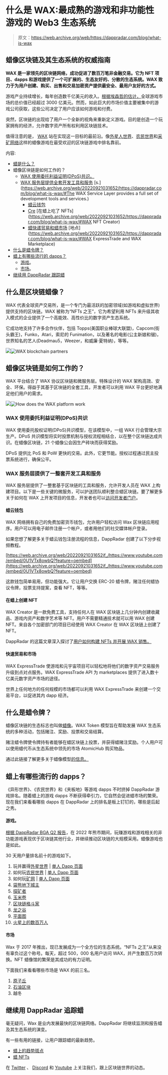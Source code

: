 # 什么是 WAX:最成熟的游戏和非功能性游戏的 Web3 生态系统

> 原文：<https://web.archive.org/web/https://dappradar.com/blog/what-is-wax>

## 蜡像区块链及其生态系统的权威指南

**WAX 是一家领先的区块链网络，成功促进了数百万笔非金融交易。它为 NFT 项目、dapps 和游戏提供了一个可扩展的、生态友好的、分散的生态系统。WAX 致力于为用户创建、购买、出售和交易加密资产提供最安全、最用户友好的方式。**

游戏产业持续增长，每年创造数千亿美元的收入。[根据埃森哲的估计，](https://web.archive.org/web/20220921031652/https://www.accenture.com/us-en/insights/software-platforms/gaming-the-next-super-platform)全球游戏市场的总价值已经超过 3000 亿美元。然而，如此巨大的市场价值主要被集中的游戏公司获取，这些公司决定了用户应该如何游戏和付费。

突然，区块链的出现给了用户一个全新的视角来重新定义游戏。目的是创造一个玩家拥有的经济，允许数字资产所有权利用区块链技术。

值得注意的是， [WAX](https://web.archive.org/web/20220921031652/https://dappradar.com/rankings/protocol/wax) 站在实现这一目标的最前沿。像[外星人世界](https://web.archive.org/web/20220921031652/https://dappradar.com/wax/games/alien-worlds)、[农民世界](https://web.archive.org/web/20220921031652/https://dappradar.com/wax/games/farmers-world)和[采矿网络](https://web.archive.org/web/20220921031652/https://dappradar.com/wax/games/miningnetwork)这样的蜡像游戏在最受欢迎的区块链游戏中排名靠前。

内容:

*   [蜡是什么？](https://web.archive.org/web/20220921031652/https://dappradar.com/blog/what-is-wax/#what-is-wax)
*   蜡像区块链是如何工作的？
    *   [WAX 使用委托利益证明(DPoS)共识。](https://web.archive.org/web/20220921031652/https://dappradar.com/blog/what-is-wax/#dpos-consensus)
    *   [WAX 服务层提供全套开发工具和服务](https://web.archive.org/web/20220921031652/https://dappradar.com/blog/what-is-wax/#service-layer) [s.](https://web.archive.org/web/20220921031652/https://dappradar.com/blog/what-is-wax/#The WAX Service Layer provides a full set of development tools and services.)
        *   [蜡云钱包](https://web.archive.org/web/20220921031652/https://dappradar.com/blog/what-is-wax/#cloud-wallet)
        *   [Cre](https://web.archive.org/web/20220921031652/https://dappradar.com/blog/what-is-wax/#nft-creator) [在蜡上吃了 NFTs](https://web.archive.org/web/20220921031652/https://dappradar.com/blog/what-is-wax/#WAX NFT Creator)
        *   [蜡快递贸易和蜡市场](https://web.archive.org/web/20220921031652/https://dappradar.com/blog/what-is-wax/#expresstrade) [地点](https://web.archive.org/web/20220921031652/https://dappradar.com/blog/what-is-wax/#WAX ExpressTrade and WAX Marketplace)
*   [什么是蜡令牌？](/web/20220921031652/https://dappradar.com/blog/wp-admin/post.php)
*   [蜡上有哪些流行的 dapps？](https://web.archive.org/web/20220921031652/https://dappradar.com/blog/what-is-wax/#popular-dapps)
    *   [游戏](https://web.archive.org/web/20220921031652/https://dappradar.com/blog/what-is-wax/#games)。
    *   [市场](https://web.archive.org/web/20220921031652/https://dappradar.com/blog/what-is-wax/#marketplaces)。
*   [继续用 DappRadar 跟踪蜡](https://web.archive.org/web/20220921031652/https://dappradar.com/blog/what-is-wax/#track)

## 什么是区块链蜡像？

WAX 代表全球资产交易所，是一个专门为最活跃的加密领域(如游戏和虚拟世界)提供支持的区块链。WAX 被称为“NFTs 之王”，它为希望利用 NFTs 来升级其收入模式的企业提供了一个高能效、高性价比的数字资产生态系统。

它成功地支持了许多合作伙伴，包括 Topps(美国职业棒球大联盟)，Capcom(街头霸王)，Funko，Atari，索尼的 Funimation，以及著名的电影(公主新娘和锯)，世界知名的艺人(Deadmau5，Weezer，和威廉·夏特纳)，等等。

![](img/5302239da39411bdb394aa574465c60b.png)![WAX blockchain partners](img/fdc272ea7afab7a1caa556371987f285.png)

## 蜡像区块链是如何工作的？

WAX 平台结合了 WAX 协议区块链和微服务层。特殊设计的 WAX 架构高效、安全、环保。得益于其基于区块链的全套工具，开发者可以利用 WAX 平台更好地满足他们用户的需求。

![](img/a01bc0b9afbace1e03b1396420a8ff31.png)![How does the WAX platform work](img/c82219468a3043ccb762ec219ef44021.png)

### WAX 使用委托利益证明(DPoS)共识

WAX 使用委托股权证明(DPoS)共识模型，在该模型中，一组 WAX 行会管理大宗生产。DPoS 共识模型将实时投票机制与授权流程相结合，以在整个区块链达成共识。在蜡像区块链，21 个蜡像公会因生产砖块而获得奖励。

DPoS 提供比 PoS 和 PoW 更快的交易。此外，它更节能。授权过程通过民主投票系统进行，确保公平。

### WAX 服务层提供了一整套开发工具和服务

WAX 服务层提供了一整套基于区块链的工具和服务，允许开发人员在 WAX 上构建项目。以下是一些关键的微服务，可以护送团队顺利整合蜡区块链。要了解更多关于如何在 WAX 上开发项目的信息，开发者也可以[访问开发者门户](https://web.archive.org/web/20220921031652/https://developer.wax.io/)。

#### 蜡云钱包

WAX 网络拥有自己的免费加密货币钱包，允许用户轻松访问 Wax 区块链应用程序。用户可以用电子邮件注册一个帐户，或者用他们的社交媒体帐户登录。

如果您想了解更多关于蜡云钱包注册流程的信息，DappRadar 创建了以下分步视频教程。

[https://web.archive.org/web/20220921031652if_/https://www.youtube.com/embed/0U1VTx8owbQ?feature=oembed](https://web.archive.org/web/20220921031652if_/https://www.youtube.com/embed/0U1VTx8owbQ?feature=oembed)

这款钱包简单易用，但功能强大。它让用户交换 ERC-20 蜡令牌，赌注任何蜡协议令牌，投票支持提案，查看 NFT，等等。

#### 在蜡上创建 NFT

WAX Creator 是一款免费工具，支持任何人在 WAX 区块链上几分钟内创建收藏品、游戏内资产和数字艺术等 NFT。用户不需要精通技术就可以用 WAX 创建 NFT。来自各个加密部门的项目已经使用 WAX Creator 在 WAX 区块链上创建了 NFT。

DappRadar 的这篇文章深入探讨了[用户如何构建 NFTs 并开展 WAX 销售。](/web/20220921031652/https://dappradar.com/blog/how-to-build-nfts-on-wax/)

#### 快速贸易和市场

WAX ExpressTrade 使游戏和元宇宙项目可以轻松地将他们的数字资产交易服务升级到点对点服务。WAX ExpressTrade API 为 marketplaces 提供了进入数十亿美元数字资产市场的途径。

世界上任何地方的任何规模的市场都可以利用 WAX ExpressTrade 来创建一个交易平台，以促进其内 dapp 经济。

## 什么是蜡令牌？

蜡像区块链的生态标志也叫做[蜡像](https://web.archive.org/web/20220921031652/https://dappradar.com/hub/token/eth/WAX/ETH?from=0x39bb259f66e1c59d5abef88375979b4d20d98022)。WAX Token 模型旨在帮助发展 WAX 生态系统的多种活动，包括赌注、奖励、投票和交易结算。

赌注蜡令牌使令牌持有者能够在蜡区块链上投票，并获得蜡赌注奖励。个人用户可以使用蜡代币从生态系统中领先的市场 AtomicHub 购买物品。

通过此链接了解更多关于蜡像模型[的信息。](https://web.archive.org/web/20220921031652/https://github.com/worldwide-asset-exchange/whitepaper#wax-token-model)

## 蜡上有哪些流行的 dapps？

《异形世界》、《农民世界》和《夹板地》等游戏 dapps 不时挤掉 DappRadar 游戏排名。随着蜡上的游戏 dapps 不断获得牵引力，它自然会促进蜡市场的繁荣。现在我们来看看哪些 dapps 在 DappRadar 上的排名是板上钉钉的，哪些是后起之秀。

#### 游戏。

[根据 DappRadar BGA Q2 报告](/web/20220921031652/https://dappradar.com/blog/dappradar-x-bga-games-report-q2-2022/)，在 2022 年熊市期间，玩赚游戏和游戏相关的非功能游戏表现优于区块链其他行业，并继续推动区块链的大规模采用。蜡像游戏也是如此。

30 天用户量排名前十的游戏如下。

1.  玩并赢得[外星世界](/web/20220921031652/https://dappradar.com/blog/what-is-alien-worlds/) | [单人 Dapp 页面](https://web.archive.org/web/20220921031652/https://dappradar.com/wax/games/alien-worlds)
2.  如何玩[农民世界](/web/20220921031652/https://dappradar.com/blog/farmers-world-fastest-growing-play-to-earn-game-on-wax/) | [单人 Dapp 页面](https://web.archive.org/web/20220921031652/https://dappradar.com/wax/games/farmers-world)
3.  如何玩[矿网](/web/20220921031652/https://dappradar.com/blog/the-miningnetwork-game-on-wax-attracted-more-than-800k-users-within-30-days/) | [单人 Dapp 页面](https://web.archive.org/web/20220921031652/https://dappradar.com/wax/games/miningnetwork)
4.  [袋熊地下城主](https://web.archive.org/web/20220921031652/https://dappradar.com/wax/games/farmers-world)
5.  [探矿者](https://web.archive.org/web/20220921031652/https://dappradar.com/wax/games/prospectors)
6.  [玉米卷](https://web.archive.org/web/20220921031652/https://dappradar.com/wax/games/taco)
7.  [区块链格斗家](https://web.archive.org/web/20220921031652/https://dappradar.com/blog/blockchain-brawlers-join-the-rowdiest-game-in-the-metaverse-and-earn-brwl)
8.  [龙之谷](https://web.archive.org/web/20220921031652/https://dappradar.com/wax/games/dragons-valley)
9.  [平面图](https://web.archive.org/web/20220921031652/https://dappradar.com/wax/games/r-planet)
10.  [火星上的数百万人](https://web.archive.org/web/20220921031652/https://dappradar.com/wax/games/million-on-mars)

#### 市场

Wax 于 2017 年推出，现已发展成为一个全方位的生态系统。“NFTs 之王”从来没有辜负过这个称号。每天，超过 500，000 名用户访问 WAX，并产生数百万次转换。NFT 蜡像馆的繁荣是其成功的有力证明。

下面我们来看看哪些市场是 WAX 的前三名。

1.  [原子丘](https://web.archive.org/web/20220921031652/https://dappradar.com/wax/marketplaces/atomicmarket)
2.  [石油区块](https://web.archive.org/web/20220921031652/https://dappradar.com/wax/marketplaces/neftyblocks)
3.  越冬

## 继续用 DappRadar 追踪蜡

毫无疑问，Wax 是业内发展最快的区块链网络。DappRadar 将继续监测和报告蜡及其生态系统的演变。

有一些有用的链接，让用户跟踪蜡的最新趋势。

*   [蜡上的趋势斑点](https://web.archive.org/web/20220921031652/https://dappradar.com/rankings/protocol/wax)
*   [蜡 NFTs](https://web.archive.org/web/20220921031652/https://dappradar.com/nft/protocol/wax)

在 [Twitter](https://web.archive.org/web/20220921031652/https://twitter.com/dappradar) 、 [Discord](https://web.archive.org/web/20220921031652/https://discord.gg/4ybbssrHkm) 和 [Youtube](https://web.archive.org/web/20220921031652/https://www.youtube.com/c/DappRadar) 上关注我们，跟上区块链世界的动态。